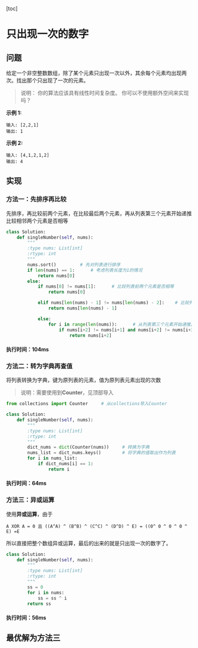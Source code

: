[toc]
# 只出现一次的数字
## 问题
给定一个非空整数数组，除了某个元素只出现一次以外，其余每个元素均出现两次。找出那个只出现了一次的元素。

> 说明：
> 你的算法应该具有线性时间复杂度。 你可以不使用额外空间来实现吗？

**示例 1:**

```
输入: [2,2,1]
输出: 1
```
**示例 2:**

```
输入: [4,1,2,1,2]
输出: 4
```

## 实现
### 方法一：先排序再比较

先排序，再比较前两个元素，在比较最后两个元素，再从列表第三个元素开始递推比较相邻两个元素是否相等
```python
class Solution:
    def singleNumber(self, nums):
        """
        :type nums: List[int]
        :rtype: int
        """
        nums.sort()         # 先对列表进行排序
        if len(nums) == 1:      # 考虑列表长度为1的情况
            return nums[0]
        else:
            if nums[0] != nums[1]:      # 比较列表前两个元素是否相等
                return nums[0]

            elif nums[len(nums) - 1] != nums[len(nums) - 2]:    # 比较列表最后两个元素是否相等
                return nums[len(nums) - 1]

            else:
                for i in range(len(nums)):      # 从列表第三个元素开始递推比较相邻两个元素是否相等
                    if nums[i+2] != nums[i+1] and nums[i+2] != nums[i+3]:
                        return nums[i+2]
```
#### 执行时间：104ms

### 方法二：转为字典再查值

将列表转换为字典，键为原列表的元素，值为原列表元素出现的次数
> 说明：需要使用到**Counter**，见顶部导入

```python
from collections import Counter     # 从collections导入Counter

class Solution:
    def singleNumber(self, nums):
        """
        :type nums: List[int]
        :rtype: int
        """
        dict_nums = dict(Counter(nums))     # 转换为字典
        nums_list = dict_nums.keys()        # 将字典的值取出作为列表
        for i in nums_list:
            if dict_nums[i] == 1:
                return i
```
#### 执行时间：64ms

### 方法三：异或运算

使用**异或运算**，由于
```
A XOR A = 0 且 ((A^A) ^ (B^B) ^ (C^C) ^ (D^D) ^ E) = ((0^ 0 ^ 0 ^ 0 ^ E) =E
```
所以直接把整个数组异或运算，最后的出来的就是只出现一次的数字了。

```python
class Solution:
    def singleNumber(self, nums):
        """
        :type nums: List[int]
        :rtype: int
        """
        ss = 0
        for i in nums:
            ss = ss ^ i
        return ss
```
#### 执行时间：56ms


## 最优解为方法三


